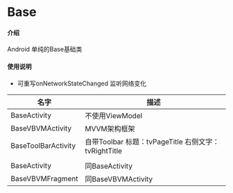 # Base

#### 介绍

Android 单纯的Base基础类

#### 使用说明
* 可重写onNetworkStateChanged 监听网络变化

| 名字 | 描述 |
| -------------| ---------- |
| BaseActivity | 不使用ViewModel |
| BaseVBVMActivity  |  MVVM架构框架|
| BaseToolBarActivity |  自带Toolbar   标题：tvPageTitle  右侧文字：tvRightTitle |
| | |
| BaseActivity  | 同BaseActivity |
| BaseVBVMFragment| 同BaseVBVMActivity   |
